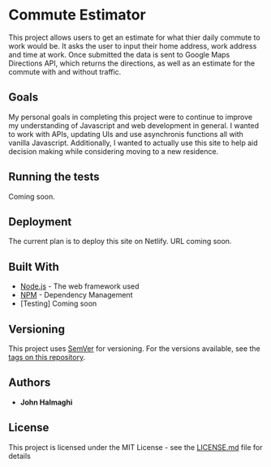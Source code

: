 # Commute Estimator

This project allows users to get an estimate for what thier daily commute to work would be. It asks the user to input their home address, work address and time at work. Once submitted the data is sent to Google Maps Directions API, which returns the directions, as well as an estimate for the commute with and without traffic.

## Goals

My personal goals in completing this project were to continue to improve my understanding of Javascript and web development in general. I wanted to work with APIs, updating UIs and use asynchronis functions all with vanilla Javascript. Additionally, I wanted to actually use this site to help aid decision making while considering moving to a new residence.

## Running the tests

Coming soon.

## Deployment

The current plan is to deploy this site on Netlify. URL coming soon.

## Built With

* [Node.js](http://www.dropwizard.io/1.0.2/docs/) - The web framework used
* [NPM](https://maven.apache.org/) - Dependency Management
* [Testing] Coming soon

## Versioning

This project uses [SemVer](http://semver.org/) for versioning. For the versions available, see the [tags on this repository](https://github.com/JohnHalmaghi/commute-estimator/tags). 

## Authors

* **John Halmaghi**

## License

This project is licensed under the MIT License - see the [LICENSE.md](LICENSE.md) file for details